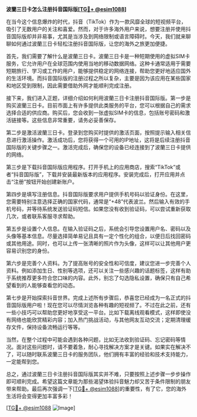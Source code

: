 **波蘭三日卡怎么注册抖音国际版[[TG💪+ @esim1088](https://t.me/s/esim1088)]**

在当今这个信息爆炸的时代，抖音（TikTok）作为一款风靡全球的短视频平台，吸引了无数用户的关注和喜爱。然而，对于许多海外用户来说，想要注册并使用抖音国际版却并非易事，尤其是当涉及到网络限制或语言障碍时。今天，我们就来聊聊如何通过波蘭三日卡轻松注册抖音国际版，让您的海外之旅更加便捷。

首先，我们需要了解什么是波蘭三日卡。波蘭三日卡是一种短期使用的虚拟SIM卡服务，它允许用户在全球范围内使用当地的移动数据网络。这种卡通常适用于需要短期旅行、学习或工作的用户，能够提供稳定的网络连接，帮助您更好地适应国外的生活环境。而抖音国际版的注册过程之所以复杂，主要是因为该应用在某些国家和地区受到限制，因此需要借助外网才能顺利完成注册。

接下来，我们进入正题，详细介绍如何利用波蘭三日卡注册抖音国际版。第一步是购买波蘭三日卡。目前市面上有许多提供此类服务的平台，您可以根据自己的需求选择合适的供应商。购买后，您会收到一张虚拟SIM卡的信息，包括账号密码和激活链接等。这些信息非常重要，请务必妥善保存。

第二步是激活波蘭三日卡。登录到您购买时提供的激活页面，按照提示输入相关信息进行激活操作。激活成功后，您将获得一个可用的IP地址，这将是后续注册抖音国际版的关键步骤之一。激活完成后，确保您的设备已经连接到了波蘭三日卡提供的网络。

第三步是下载抖音国际版应用程序。打开手机上的应用商店，搜索“TikTok”或者“抖音国际版”，下载并安装最新版本的应用程序。安装完成后，打开应用并点击“注册”按钮开始创建新账户。

第四步是填写注册信息。抖音国际版要求用户提供手机号码以验证身份。在这里，您需要特别注意选择正确的国家代码，通常是“+48”代表波兰。然后输入有效的手机号码，并等待系统发送验证码短信。如果您没有收到验证码，可以尝试重新获取几次，或者联系客服寻求帮助。

第五步是设置个人信息。在输入验证码之后，系统会引导您设置用户名、密码以及头像等基本信息。尽量选择简单易记且具有一定个性化的组合，以便日后找回密码或其他用途。同时，也可以上传一张清晰的照片作为头像，这样可以让其他用户更容易识别您的身份。

第六步是完善个人资料。为了提高账号的安全性和可信度，建议您进一步完善个人资料。例如添加生日、性别等选项，还可以关注一些感兴趣的话题标签，这样有助于系统推荐更多符合您口味的内容。此外，别忘了勾选隐私设置，确保只有自己希望看到的人能够查看您的动态。

第七步是开始探索抖音世界。完成上述所有步骤后，恭喜您已经成为一名正式的抖音国际版用户啦！现在您可以尽情浏览各种有趣的短视频了。不过在此之前，还有一些小技巧可以帮助您更好地享受这一平台。比如下载离线观看模式，这样即使没有网络也能欣赏精彩内容；加入热门挑战活动，与其他网友互动交流；定期清理缓存文件，保持设备流畅运行等等。

当然，在整个过程中可能会遇到各种问题，比如无法收到验证码、忘记密码等情况。面对这些问题时，请不要着急，耐心寻找解决方案才是关键。如果实在解决不了，可以随时联系波蘭三日卡的服务团队，他们拥有丰富的经验和技术支持能力，一定能帮到您。

总之，通过波蘭三日卡注册抖音国际版其实并不难，只要按照上述步骤一步步操作即可顺利完成。希望这篇文章能为那些渴望体验抖音魅力却又苦于条件限制的朋友带来帮助。最后再次强调一下[[TG💪+ @esim1088](https://t.me/s/esim1088)]的重要性，有了它，您的海外生活将会变得更加丰富多彩！

[[TG💪+ @esim1088](https://t.me/s/esim1088) ![Image](https://i.postimg.cc/4NQfJmqS/Snipaste-2025-05-13-00-14-12.png)]